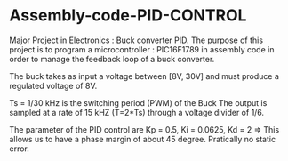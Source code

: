# Assembly-code-PID-CONTROL
Major Project in Electronics : Buck converter PID.
The purpose of this project is to program a microcontroller : PIC16F1789 in assembly code
in order to manage the feedback loop of a buck converter.

The buck takes as input a voltage between [8V, 30V] and must produce a regulated voltage of 8V.

Ts = 1/30 kHz is the switching period (PWM) of the Buck
The output is sampled at a rate of 15 kHZ (T=2*Ts) through a voltage divider of 1/6.

The parameter of the PID control are Kp = 0.5, Ki = 0.0625, Kd = 2 => This allows us to 
have a phase margin of about 45 degree. Pratically no static error.

